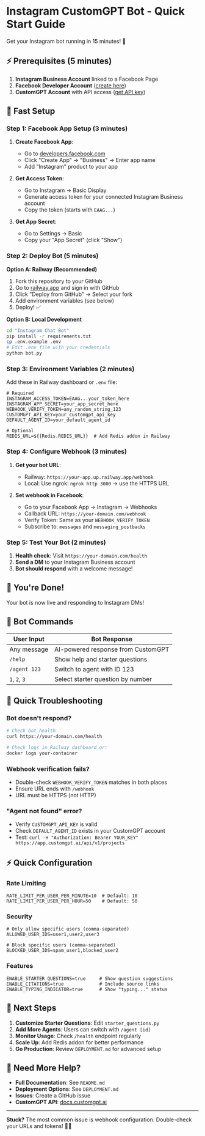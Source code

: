 # Instagram CustomGPT Bot - Quick Start Guide

Get your Instagram bot running in 15 minutes! 🚀

## ⚡ Prerequisites (5 minutes)

1. **Instagram Business Account** linked to a Facebook Page
2. **Facebook Developer Account** ([create here](https://developers.facebook.com/))
3. **CustomGPT Account** with API access ([get API key](https://app.customgpt.ai/))

## 🚀 Fast Setup

### Step 1: Facebook App Setup (3 minutes)

1. **Create Facebook App**:
   - Go to [developers.facebook.com](https://developers.facebook.com/)
   - Click "Create App" → "Business" → Enter app name
   - Add "Instagram" product to your app

2. **Get Access Token**:
   - Go to Instagram → Basic Display
   - Generate access token for your connected Instagram Business account
   - Copy the token (starts with `EAAG...`)

3. **Get App Secret**:
   - Go to Settings → Basic
   - Copy your "App Secret" (click "Show")

### Step 2: Deploy Bot (5 minutes)

**Option A: Railway (Recommended)**
1. Fork this repository to your GitHub
2. Go to [railway.app](https://railway.app) and sign in with GitHub
3. Click "Deploy from GitHub" → Select your fork
4. Add environment variables (see below)
5. Deploy! ✅

**Option B: Local Development**
```bash
cd "Instagram Chat Bot"
pip install -r requirements.txt
cp .env.example .env
# Edit .env file with your credentials
python bot.py
```

### Step 3: Environment Variables (2 minutes)

Add these in Railway dashboard or `.env` file:

```env
# Required
INSTAGRAM_ACCESS_TOKEN=EAAG...your_token_here
INSTAGRAM_APP_SECRET=your_app_secret_here
WEBHOOK_VERIFY_TOKEN=any_random_string_123
CUSTOMGPT_API_KEY=your_customgpt_api_key
DEFAULT_AGENT_ID=your_default_agent_id

# Optional
REDIS_URL=${{Redis.REDIS_URL}}  # Add Redis addon in Railway
```

### Step 4: Configure Webhook (3 minutes)

1. **Get your bot URL**:
   - Railway: `https://your-app.up.railway.app/webhook`
   - Local: Use ngrok: `ngrok http 3000` → use the HTTPS URL

2. **Set webhook in Facebook**:
   - Go to your Facebook App → Instagram → Webhooks
   - Callback URL: `https://your-domain.com/webhook`
   - Verify Token: Same as your `WEBHOOK_VERIFY_TOKEN`
   - Subscribe to: `messages` and `messaging_postbacks`

### Step 5: Test Your Bot (2 minutes)

1. **Health check**: Visit `https://your-domain.com/health`
2. **Send a DM** to your Instagram Business account
3. **Bot should respond** with a welcome message!

## 🎉 You're Done!

Your bot is now live and responding to Instagram DMs!

## 🤖 Bot Commands

| User Input | Bot Response |
|------------|-------------|
| Any message | AI-powered response from CustomGPT |
| `/help` | Show help and starter questions |
| `/agent 123` | Switch to agent with ID 123 |
| `1`, `2`, `3` | Select starter question by number |

## 🛟 Quick Troubleshooting

### Bot doesn't respond?
```bash
# Check bot health
curl https://your-domain.com/health

# Check logs in Railway dashboard or:
docker logs your-container
```

### Webhook verification fails?
- Double-check `WEBHOOK_VERIFY_TOKEN` matches in both places
- Ensure URL ends with `/webhook`
- URL must be HTTPS (not HTTP)

### "Agent not found" error?
- Verify `CUSTOMGPT_API_KEY` is valid
- Check `DEFAULT_AGENT_ID` exists in your CustomGPT account
- Test: `curl -H "Authorization: Bearer YOUR_KEY" https://app.customgpt.ai/api/v1/projects`

## ⚡ Quick Configuration

### Rate Limiting
```env
RATE_LIMIT_PER_USER_PER_MINUTE=10  # Default: 10
RATE_LIMIT_PER_USER_PER_HOUR=50    # Default: 50
```

### Security
```env
# Only allow specific users (comma-separated)
ALLOWED_USER_IDS=user1,user2,user3

# Block specific users (comma-separated)
BLOCKED_USER_IDS=spam_user1,blocked_user2
```

### Features
```env
ENABLE_STARTER_QUESTIONS=true     # Show question suggestions
ENABLE_CITATIONS=true             # Include source links
ENABLE_TYPING_INDICATOR=true      # Show "typing..." status
```

## 🚀 Next Steps

1. **Customize Starter Questions**: Edit `starter_questions.py`
2. **Add More Agents**: Users can switch with `/agent [id]`
3. **Monitor Usage**: Check `/health` endpoint regularly
4. **Scale Up**: Add Redis addon for better performance
5. **Go Production**: Review `DEPLOYMENT.md` for advanced setup

## 📖 Need More Help?

- **Full Documentation**: See `README.md`
- **Deployment Options**: See `DEPLOYMENT.md`
- **Issues**: Create a GitHub issue
- **CustomGPT API**: [docs.customgpt.ai](https://docs.customgpt.ai)

---

**Stuck?** The most common issue is webhook configuration. Double-check your URLs and tokens! 🕵️‍♀️